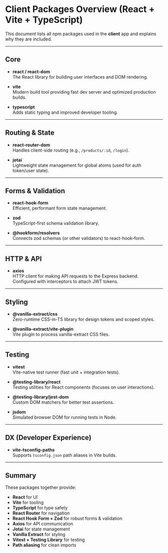 # Client Packages Overview (React + Vite + TypeScript)

This document lists all npm packages used in the **client** app and explains why they are included.

---

## Core

- **react / react-dom**  
  The React library for building user interfaces and DOM rendering.

- **vite**  
  Modern build tool providing fast dev server and optimized production builds.

- **typescript**  
  Adds static typing and improved developer tooling.

---

## Routing & State

- **react-router-dom**  
  Handles client-side routing (e.g., `/products/:id`, `/login`).

- **jotai**  
  Lightweight state management for global atoms (used for auth token/user state).

---

## Forms & Validation

- **react-hook-form**  
  Efficient, performant form state management.

- **zod**  
  TypeScript-first schema validation library.

- **@hookform/resolvers**  
  Connects zod schemas (or other validators) to react-hook-form.

---

## HTTP & API

- **axios**  
  HTTP client for making API requests to the Express backend. Configured with interceptors to attach JWT tokens.

---

## Styling

- **@vanilla-extract/css**  
  Zero-runtime CSS-in-TS library for design tokens and scoped styles.

- **@vanilla-extract/vite-plugin**  
  Vite plugin to process vanilla-extract CSS files.

---

## Testing

- **vitest**  
  Vite-native test runner (fast unit + integration tests).

- **@testing-library/react**  
  Testing utilities for React components (focuses on user interactions).

- **@testing-library/jest-dom**  
  Custom DOM matchers for better test assertions.

- **jsdom**  
  Simulated browser DOM for running tests in Node.

---

## DX (Developer Experience)

- **vite-tsconfig-paths**  
  Supports `tsconfig.json` path aliases in Vite builds.

---

## Summary

These packages together provide:

- **React** for UI
- **Vite** for tooling
- **TypeScript** for type safety
- **React Router** for navigation
- **React Hook Form + Zod** for robust forms & validation
- **Axios** for API communication
- **Jotai** for state management
- **Vanilla Extract** for styling
- **Vitest + Testing Library** for testing
- **Path aliasing** for clean imports
